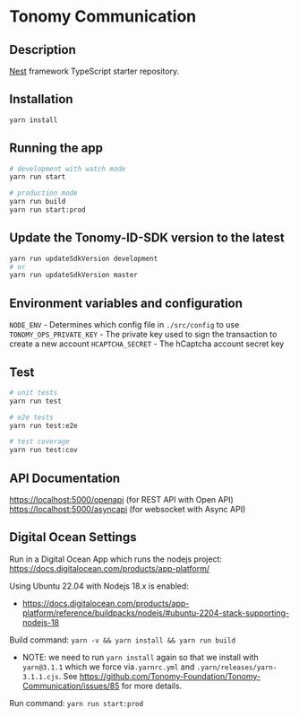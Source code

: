 # Tonomy Communication

## Description

[Nest](https://github.com/nestjs/nest) framework TypeScript starter repository.

## Installation

```bash
yarn install
```

## Running the app

```bash
# development with watch mode
yarn run start

# production mode
yarn run build
yarn run start:prod
```

## Update the Tonomy-ID-SDK version to the latest

```bash
yarn run updateSdkVersion development
# or
yarn run updateSdkVersion master
```

## Environment variables and configuration

`NODE_ENV` - Determines which config file in `./src/config` to use
`TONOMY_OPS_PRIVATE_KEY` - The private key used to sign the transaction to create a new account
`HCAPTCHA_SECRET` - The hCaptcha account secret key

## Test

```bash
# unit tests
yarn run test

# e2e tests
yarn run test:e2e

# test coverage
yarn run test:cov
```

## API Documentation

<https://localhost:5000/openapi> (for REST API with Open API)
<https://localhost:5000/asyncapi> (for websocket with Async API)

## Digital Ocean Settings

Run in a Digital Ocean App which runs the nodejs project: <https://docs.digitalocean.com/products/app-platform/>

Using Ubuntu 22.04 with Nodejs 18.x is enabled:

- <https://docs.digitalocean.com/products/app-platform/reference/buildpacks/nodejs/#ubuntu-2204-stack-supporting-nodejs-18>

Build command: `yarn -v && yarn install && yarn run build`

- NOTE: we need to run `yarn install` again so that we install with `yarn@3.1.1` which we force via`.yarnrc.yml` and `.yarn/releases/yarn-3.1.1.cjs`. See <https://github.com/Tonomy-Foundation/Tonomy-Communication/issues/85> for more details.

Run command: `yarn run start:prod`

